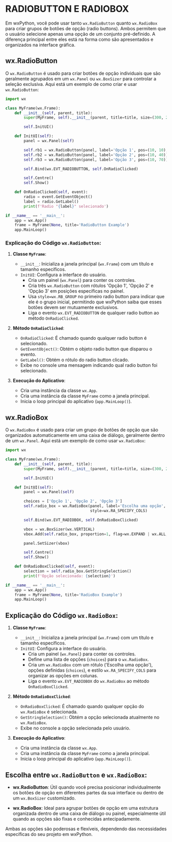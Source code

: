 # RADIOBUTTON E RADIOBOX
Em wxPython, você pode usar tanto `wx.RadioButton` quanto `wx.RadioBox` para criar grupos de botões de opção (radio buttons). Ambos permitem que o usuário selecione apenas uma opção de um conjunto pré-definido. A diferença principal entre eles está na forma como são apresentados e organizados na interface gráfica.

## wx.RadioButton
O `wx.RadioButton` é usado para criar botões de opção individuais que são geralmente agrupados em um `wx.Panel` ou `wx.BoxSizer` para controlar a seleção exclusiva. Aqui está um exemplo de como criar e usar `wx.RadioButton`:

```python
import wx

class MyFrame(wx.Frame):
    def __init__(self, parent, title):
        super(MyFrame, self).__init__(parent, title=title, size=(300, 200))

        self.InitUI()

    def InitUI(self):
        panel = wx.Panel(self)

        self.rb1 = wx.RadioButton(panel, label='Opção 1', pos=(10, 10), style=wx.RB_GROUP)
        self.rb2 = wx.RadioButton(panel, label='Opção 2', pos=(10, 40))
        self.rb3 = wx.RadioButton(panel, label='Opção 3', pos=(10, 70))

        self.Bind(wx.EVT_RADIOBUTTON, self.OnRadioClicked)

        self.Centre()
        self.Show()

    def OnRadioClicked(self, event):
        radio = event.GetEventObject()
        label = radio.GetLabel()
        print(f'Radio "{label}" selecionado')

if __name__ == '__main__':
    app = wx.App()
    frame = MyFrame(None, title='RadioButton Example')
    app.MainLoop()
```

### Explicação do Código `wx.RadioButton`:
1. **Classe `MyFrame`**:
   - `__init__`: Inicializa a janela principal (`wx.Frame`) com um título e tamanho específicos.
   - `InitUI`: Configura a interface do usuário.
     - Cria um painel (`wx.Panel`) para conter os controles.
     - Cria três `wx.RadioButton` com rótulos 'Opção 1', 'Opção 2' e 'Opção 3' em posições específicas no painel.
     - Usa `style=wx.RB_GROUP` no primeiro radio button para indicar que ele é o grupo inicial, permitindo que wxPython saiba que esses botões devem ser mutuamente exclusivos.
     - Liga o evento `wx.EVT_RADIOBUTTON` de qualquer radio button ao método `OnRadioClicked`.

2. **Método `OnRadioClicked`**:
   - `OnRadioClicked`: É chamado quando qualquer radio button é selecionado.
   - `GetEventObject()`: Obtém o objeto radio button que disparou o evento.
   - `GetLabel()`: Obtém o rótulo do radio button clicado.
   - Exibe no console uma mensagem indicando qual radio button foi selecionado.

3. **Execução do Aplicativo**:
   - Cria uma instância da classe `wx.App`.
   - Cria uma instância da classe `MyFrame` como a janela principal.
   - Inicia o loop principal do aplicativo (`app.MainLoop()`).

## wx.RadioBox
O `wx.RadioBox` é usado para criar um grupo de botões de opção que são organizados automaticamente em uma caixa de diálogo, geralmente dentro de um `wx.Panel`. Aqui está um exemplo de como usar `wx.RadioBox`:

```python
import wx

class MyFrame(wx.Frame):
    def __init__(self, parent, title):
        super(MyFrame, self).__init__(parent, title=title, size=(300, 200))

        self.InitUI()

    def InitUI(self):
        panel = wx.Panel(self)

        choices = ['Opção 1', 'Opção 2', 'Opção 3']
        self.radio_box = wx.RadioBox(panel, label='Escolha uma opção', choices=choices, majorDimension=1,
                                     style=wx.RA_SPECIFY_COLS)

        self.Bind(wx.EVT_RADIOBOX, self.OnRadioBoxClicked)

        vbox = wx.BoxSizer(wx.VERTICAL)
        vbox.Add(self.radio_box, proportion=1, flag=wx.EXPAND | wx.ALL, border=20)

        panel.SetSizer(vbox)

        self.Centre()
        self.Show()

    def OnRadioBoxClicked(self, event):
        selection = self.radio_box.GetStringSelection()
        print(f'Opção selecionada: {selection}')

if __name__ == '__main__':
    app = wx.App()
    frame = MyFrame(None, title='RadioBox Example')
    app.MainLoop()
```

## Explicação do Código `wx.RadioBox`:
1. **Classe `MyFrame`**:
   - `__init__`: Inicializa a janela principal (`wx.Frame`) com um título e tamanho específicos.
   - `InitUI`: Configura a interface do usuário.
     - Cria um painel (`wx.Panel`) para conter os controles.
     - Define uma lista de opções (`choices`) para o `wx.RadioBox`.
     - Cria um `wx.RadioBox` com um rótulo ('Escolha uma opção'), opções definidas (`choices`), e estilo `wx.RA_SPECIFY_COLS` para organizar as opções em colunas.
     - Liga o evento `wx.EVT_RADIOBOX` do `wx.RadioBox` ao método `OnRadioBoxClicked`.

2. **Método `OnRadioBoxClicked`**:
   - `OnRadioBoxClicked`: É chamado quando qualquer opção do `wx.RadioBox` é selecionada.
   - `GetStringSelection()`: Obtém a opção selecionada atualmente no `wx.RadioBox`.
   - Exibe no console a opção selecionada pelo usuário.

3. **Execução do Aplicativo**:
   - Cria uma instância da classe `wx.App`.
   - Cria uma instância da classe `MyFrame` como a janela principal.
   - Inicia o loop principal do aplicativo (`app.MainLoop()`).

## Escolha entre `wx.RadioButton` e `wx.RadioBox`:
- **wx.RadioButton**: Útil quando você precisa posicionar individualmente os botões de opção em diferentes partes da sua interface ou dentro de um `wx.BoxSizer` customizado.
  
- **wx.RadioBox**: Ideal para agrupar botões de opção em uma estrutura organizada dentro de uma caixa de diálogo ou painel, especialmente útil quando as opções são fixas e conhecidas antecipadamente.

Ambas as opções são poderosas e flexíveis, dependendo das necessidades específicas do seu projeto em wxPython.